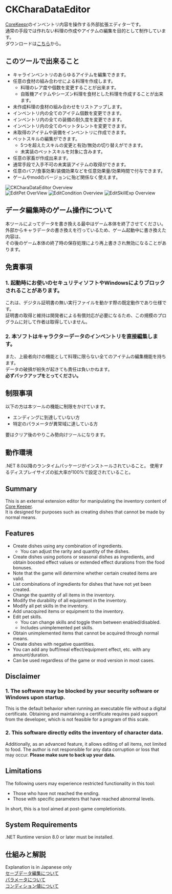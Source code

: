 # CKCharaDataEditor

[CoreKeepr](https://store.steampowered.com/app/1621690/Core_Keeper/)のインベントリ内容を操作する外部拡張エディターです。  
通常の手段では作れない料理の作成やアイテムの編集を目的として制作しています。  
ダウンロードは[こちら](https://github.com/KujoYuki/CoreKeeperCharaDataEditor/releases/latest/)から。

## このツールで出来ること
- キャラインベントリのあらゆるアイテムを編集できます。
- 任意の食材の組み合わせによる料理を作成します。  
  - 料理のレア度や個数を変更することが出来ます。  
  - 自販機アイテムやシーズン料理を食材とした料理を作成することが出来ます。  
- 未作成料理の食材の組み合わせをリストアップします。  
- インベントリ内の全てのアイテム個数を変更できます。  
- インベントリ内の全ての装備の耐久度を変更できます。  
- インベントリ内の全てのペットタレントを変更できます。
- 未取得のアイテムや装備をインベントリに作成できます。
- ペットスキルの編集ができます。
  - 5つを超えたスキルの変更と有効/無効の切り替えができます。
  - 未実装のペットスキルを対象に含みます。
- 任意の家畜が作成出来ます。  
- 通常手段で入手不可の未実装アイテムの取得ができます。
- 任意のバフ/食事効果/装備効果などを任意効果量/効果時間で付与できます。
- ゲームやmodのバージョンに殆ど関係なく使えます。


![CKCharaDataEditor Overview](Document/images/imageSample.png)  
![EditPet OverView](Document/images/imageEditPet.png)
![EditCondition Overview](Document/images/imageCondition.png)
![EditSkillExp Overview](Document/images/imageEditSkill.png)

## データ編集時のゲーム操作について
本ツールによってデータを書き換える最中はゲーム本体を終了させてください。  
外部からキャラデータの書き換えを行っているため、ゲーム起動中に書き換えた内容は、  
その後のゲーム本体の終了時の保存処理により再上書きされ無効になることがあります。

## 免責事項
### 1. 起動時にお使いのセキュリティソフトやWindowsによりブロックされることがあります。  
これは、デジタル証明書の無い実行ファイルを動かす際の既定動作であり仕様です。  
証明書の取得と維持は開発者による有償対応が必要になるため、この規模のプログラムに対して作者は取得していません。
### 2. 本ソフトはキャラクターデータのインベントリを直接編集します。  
また、上級者向けの機能として料理に限らない全てのアイテムの編集機能を持ちます。  
データの破損が紛失が起きても責任は負いかねます。    
**必ずバックアップをとってください。**  

## 制限事項
以下の方は本ツールの機能に制限をかけています。  
- エンディングに到達していない方  
- 特定のパラメータが異常域に達している方  

要はクリア後のやりこみ勢向けツールになります。

## 動作環境
.NET 8.0以降のランタイムパッケージがインストールされていること。
使用するディスプレイサイズの拡大率が100%で設定されていること。

## Summary
This is an external extension editor for manipulating the inventory content of [Core Keeper](https://store.steampowered.com/app/1621690/Core_Keeper/).  
It is designed for purposes such as creating dishes that cannot be made by normal means.  

## Features
- Create dishes using any combination of ingredients.  
  - You can adjust the rarity and quantity of the dishes.  
- Create dishes using potions or seasonal dishes as ingredients, and obtain boosted effect values or extended effect durations from the food bonuses.  
- Note that the game will determine whether certain created items are valid.
- List combinations of ingredients for dishes that have not yet been created.
- Change the quantity of all items in the inventory.
- Modify the durability of all equipment in the inventory.
- Modify all pet skills in the inventory.
- Add unacquired items or equipment to the inventory.
- Edit pet skills.  
  - You can change skills and toggle them between enabled/disabled.
  - Includes unimplemented pet skills.
- Obtain unimplemented items that cannot be acquired through normal means.
- Create dishes with negative quantities.
- You can add any buff/meal effect/equipment effect, etc. with any amount/duration.
- Can be used regardless of the game or mod version in most cases.

## Disclaimer
### 1. The software may be blocked by your security software or Windows upon startup.
This is the default behavior when running an executable file without a digital certificate. Obtaining and maintaining a certificate requires paid support from the developer, which is not feasible for a program of this scale.
### 2. This software directly edits the inventory of character data.
Additionally, as an advanced feature, it allows editing of all items, not limited to food. The author is not responsible for any data corruption or loss that may occur.
**Please make sure to back up your data.**

## Limitations
The following users may experience restricted functionality in this tool:
- Those who have not reached the ending.
- Those with specific parameters that have reached abnormal levels.

In short, this is a tool aimed at post-game completionists.

## System Requirements
.NET Runtime version 8.0 or later must be installed.

## 仕組みと解説
Explanation is in Japanese only  
[セーブデータ編集について](Document/analysis.md)  
[パラメータについて](Document/parameter.md)  
[コンディション値について](Document/conditions.md)

